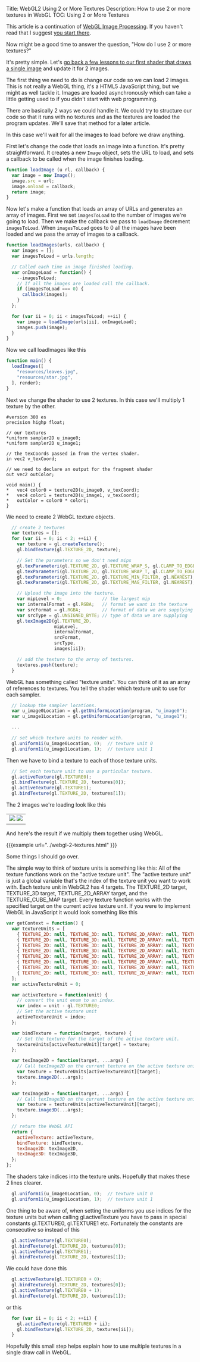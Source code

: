 Title: WebGL2 Using 2 or More Textures
Description: How to use 2 or more textures in WebGL
TOC: Using 2 or More Textures


This article is a continuation of [WebGL Image Processing](webgl-image-processing.html).
If you haven't read that I suggest [you start there](webgl-image-processing.html).

Now might be a good time to answer the question, "How do I use 2 or more textures?"

It's pretty simple. Let's [go back a few lessons to our
first shader that draws a single image](webgl-image-processing.html) and update it for 2 images.

The first thing we need to do is change our code so we can load 2 images. This is not
really a WebGL thing, it's a HTML5 JavaScript thing, but we might as well tackle it.
Images are loaded asynchronously which can take a little getting used to if you didn't
start with web programming.

There are basically 2 ways we could handle it. We could try to structure our code
so that it runs with no textures and as the textures are loaded the program updates.
We'll save that method for a later article.

In this case we'll wait for all the images to load before we draw anything.

First let's change the code that loads an image into a function. It's pretty straightforward.
It creates a new `Image` object, sets the URL to load, and sets a callback to
be called when the image finishes loading.

```js
function loadImage (u rl, callback) {
  var image = new Image();
  image.src = url;
  image.onload = callback;
  return image;
}
```

Now let's make a function that loads an array of URLs and generates an array of images.
First we set `imagesToLoad` to the number of images we're going to load. Then we make
the callback we pass to `loadImage` decrement `imagesToLoad`. When `imagesToLoad` goes
to 0 all the images have been loaded and we pass the array of images to a callback.

```js
function loadImages(urls, callback) {
  var images = [];
  var imagesToLoad = urls.length;

  // Called each time an image finished loading.
  var onImageLoad = function() {
    --imagesToLoad;
    // If all the images are loaded call the callback.
    if (imagesToLoad === 0) {
      callback(images);
    }
  };

  for (var ii = 0; ii < imagesToLoad; ++ii) {
    var image = loadImage(urls[ii], onImageLoad);
    images.push(image);
  }
}
```

Now we call loadImages like this

```js
function main() {
  loadImages([
    "resources/leaves.jpg",
    "resources/star.jpg",
  ], render);
}
```

Next we change the shader to use 2 textures. In this case we'll multiply 1 texture by the other.

```
#version 300 es
precision highp float;

// our textures
*uniform sampler2D u_image0;
*uniform sampler2D u_image1;

// the texCoords passed in from the vertex shader.
in vec2 v_texCoord;

// we need to declare an output for the fragment shader
out vec2 outColor;

void main() {
*   vec4 color0 = texture2D(u_image0, v_texCoord);
*   vec4 color1 = texture2D(u_image1, v_texCoord);
*   outColor = color0 * color1;
}
```

We need to create 2 WebGL texture objects.

```js
  // create 2 textures
  var textures = [];
  for (var ii = 0; ii < 2; ++ii) {
    var texture = gl.createTexture();
    gl.bindTexture(gl.TEXTURE_2D, texture);

    // Set the parameters so we don't need mips
    gl.texParameteri(gl.TEXTURE_2D, gl.TEXTURE_WRAP_S, gl.CLAMP_TO_EDGE);
    gl.texParameteri(gl.TEXTURE_2D, gl.TEXTURE_WRAP_T, gl.CLAMP_TO_EDGE);
    gl.texParameteri(gl.TEXTURE_2D, gl.TEXTURE_MIN_FILTER, gl.NEAREST);
    gl.texParameteri(gl.TEXTURE_2D, gl.TEXTURE_MAG_FILTER, gl.NEAREST);

    // Upload the image into the texture.
    var mipLevel = 0;               // the largest mip
    var internalFormat = gl.RGBA;   // format we want in the texture
    var srcFormat = gl.RGBA;        // format of data we are supplying
    var srcType = gl.UNSIGNED_BYTE; // type of data we are supplying
    gl.texImage2D(gl.TEXTURE_2D,
                  mipLevel,
                  internalFormat,
                  srcFormat,
                  srcType,
                  images[ii]);

    // add the texture to the array of textures.
    textures.push(texture);
  }
```

WebGL has something called "texture units". You can think of it as an array of references
to textures. You tell the shader which texture unit to use for each sampler.

```js
  // lookup the sampler locations.
  var u_image0Location = gl.getUniformLocation(program, "u_image0");
  var u_image1Location = gl.getUniformLocation(program, "u_image1");

  ...

  // set which texture units to render with.
  gl.uniform1i(u_image0Location, 0);  // texture unit 0
  gl.uniform1i(u_image1Location, 1);  // texture unit 1
```

Then we have to bind a texture to each of those texture units.

```js
  // Set each texture unit to use a particular texture.
  gl.activeTexture(gl.TEXTURE0);
  gl.bindTexture(gl.TEXTURE_2D, textures[0]);
  gl.activeTexture(gl.TEXTURE1);
  gl.bindTexture(gl.TEXTURE_2D, textures[1]);
```

The 2 images we're loading look like this

<style>.glocal-center { text-align: center; } .glocal-center-content { margin-left: auto; margin-right: auto; }</style>
<div class="glocal-center"><table class="glocal-center-content"><tr><td><img src="../resources/leaves.jpg" /> <img src="../resources/star.jpg" /></td></tr></table></div>

And here's the result if we multiply them together using WebGL.

{{{example url="../webgl-2-textures.html" }}}

Some things I should go over.

The simple way to think of texture units is something like this: All of the texture functions
work on the "active texture unit". The "active texture unit" is just a global variable
that's the index of the texture unit you want to work with. Each texture unit in WebGL2 has 4 targets.
The TEXTURE_2D target, TEXTURE_3D target, TEXTURE_2D_ARRAY target, and the TEXTURE_CUBE_MAP target.
Every texture function works with the specified target on the current active texture unit.
If you were to implement WebGL in JavaScript it would look something like this

```js
var getContext = function() {
  var textureUnits = [
    { TEXTURE_2D: null, TEXTURE_3D: null, TEXTURE_2D_ARRAY: null, TEXTURE_CUBE_MAP: null, },
    { TEXTURE_2D: null, TEXTURE_3D: null, TEXTURE_2D_ARRAY: null, TEXTURE_CUBE_MAP: null, },
    { TEXTURE_2D: null, TEXTURE_3D: null, TEXTURE_2D_ARRAY: null, TEXTURE_CUBE_MAP: null, },
    { TEXTURE_2D: null, TEXTURE_3D: null, TEXTURE_2D_ARRAY: null, TEXTURE_CUBE_MAP: null, },
    { TEXTURE_2D: null, TEXTURE_3D: null, TEXTURE_2D_ARRAY: null, TEXTURE_CUBE_MAP: null, },
    { TEXTURE_2D: null, TEXTURE_3D: null, TEXTURE_2D_ARRAY: null, TEXTURE_CUBE_MAP: null, },
    { TEXTURE_2D: null, TEXTURE_3D: null, TEXTURE_2D_ARRAY: null, TEXTURE_CUBE_MAP: null, },
    { TEXTURE_2D: null, TEXTURE_3D: null, TEXTURE_2D_ARRAY: null, TEXTURE_CUBE_MAP: null, },
  ];
  var activeTextureUnit = 0;

  var activeTexture = function(unit) {
    // convert the unit enum to an index.
    var index = unit - gl.TEXTURE0;
    // Set the active texture unit
    activeTextureUnit = index;
  };

  var bindTexture = function(target, texture) {
    // Set the texture for the target of the active texture unit.
    textureUnits[activeTextureUnit][target] = texture;
  };

  var texImage2D = function(target, ...args) {
    // Call texImage2D on the current texture on the active texture unit
    var texture = textureUnits[activeTextureUnit][target];
    texture.image2D(...args);
  };

  var texImage3D = function(target, ...args) {
    // Call texImage3D on the current texture on the active texture unit
    var texture = textureUnits[activeTextureUnit][target];
    texture.image3D(...args);
  };

  // return the WebGL API
  return {
    activeTexture: activeTexture,
    bindTexture: bindTexture,
    texImage2D: texImage2D,
    texImage3D: texImage3D,
  };
};
```

The shaders take indices into the texture units. Hopefully that makes these 2 lines clearer.

```js
  gl.uniform1i(u_image0Location, 0);  // texture unit 0
  gl.uniform1i(u_image1Location, 1);  // texture unit 1
```

One thing to be aware of, when setting the uniforms you use indices for the texture units
but when calling gl.activeTexture you have to pass in special constants gl.TEXTURE0, gl.TEXTURE1 etc.
Fortunately the constants are consecutive so instead of this

```js
  gl.activeTexture(gl.TEXTURE0);
  gl.bindTexture(gl.TEXTURE_2D, textures[0]);
  gl.activeTexture(gl.TEXTURE1);
  gl.bindTexture(gl.TEXTURE_2D, textures[1]);
```

We could have done this

```js
  gl.activeTexture(gl.TEXTURE0 + 0);
  gl.bindTexture(gl.TEXTURE_2D, textures[0]);
  gl.activeTexture(gl.TEXTURE0 + 1);
  gl.bindTexture(gl.TEXTURE_2D, textures[1]);
```

or this

```js
  for (var ii = 0; ii < 2; ++ii) {
    gl.activeTexture(gl.TEXTURE0 + ii);
    gl.bindTexture(gl.TEXTURE_2D, textures[ii]);
  }
```

Hopefully this small step helps explain how to use multiple textures in a single draw call in WebGL.


